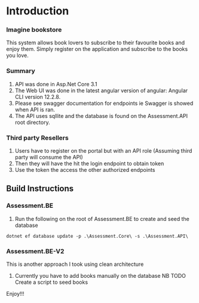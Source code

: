 

# Introduction
### Imagine bookstore
This system allows book lovers to subscribe to their favourite books and enjoy them. Simply register on the application and subscribe to the books you love.


### Summary
1. API was done in Asp.Net Core 3.1  
2. The Web UI was done in the latest angular version of angular: Angular CLI version 12.2.8.
3. Please see swagger documentation for endpoints ie Swagger is showed when API is ran.
4. The API uses sqllite and the database is found on the Assessment.API root directory.

### Third party Resellers
1. Users have to register on the portal but with an API role (Assuming third party will consume the API)
2. Then they will have the hit the login endpoint to obtain token
3. Use the token the access the other authorized endpoints

## Build Instructions
### Assessment.BE
1. Run the following on the root of Assessment.BE to create and seed the database
```
dotnet ef database update -p .\Assessment.Core\ -s .\Assessment.API\
```
### Assessment.BE-V2
This is another approach I took using clean architecture 
1. Currently you have to add books manually on the database 
NB TODO Create a script to seed books 

Enjoy!!!

